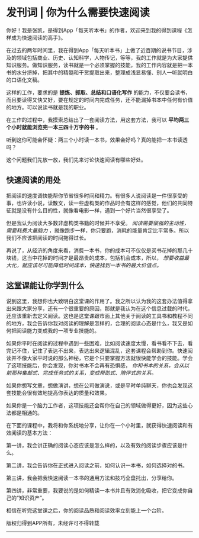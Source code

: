 # 发刊词 | 你为什么需要快速阅读

你好！我是张凯，是得到App「每天听本书」的作者，欢迎来到我的得到课程《怎样成为快速阅读的高手》。

在过去的两年时间里，我在得到App「每天听本书」上做了近百期的说书节目，涉及的领域包括商业、历史、认知科学，人物传记，等等，我的工作就是为大家提供知识服务。做知识服务，读书就是一个必须掌握的技能，我的工作内容就是把一本书的水分挤掉，把其中的精髓和干货提取出来，整理成浅显易懂、别人一听就明白的口语化文稿。

这样的工作，要求的是 **提炼、抓取、总结和口语化写作** 的能力，不仅要会读书，而且要读得又快又好，要在规定的时间内完成任务，还不能漏掉书本中任何有价值的地方。可以说读书就是我的职业。

在工作的过程中，我摸索总结出了一套阅读方法，用这套方法，我可以 **平均两三个小时就能浏览完一本三四十万字的书** 。

听到这你可能会怀疑：两三个小时读一本书，效果会好吗？真的能把一本书读透吗？ 

这个问题我们先放一放，我们先来讨论快速阅读有哪些好处。  

## 快速阅读的用处

把阅读的速度调快能帮你节省很多时间和精力。有很多人说阅读是一件很享受的事，也许读小说，读散文，读一些虚构类的作品时会有这样的感觉，他们的共同特征就是没有什么目的性，就像看电影一样，遇到一个好片当然很享受了。

但是我认为阅读大多数非虚构类书籍的时候并不享受。 *阅读需要很强的主动性，需要耗费大量脑力* ，就像跑步一样，你只要跑，消耗的能量肯定比平常多。所以我们不应该把阅读的时间拖得过长。

再说了，从经济的角度来看，消费一本书，你的成本可不仅仅是买书花掉的那几十块钱，这当中花掉的时间才是最昂贵的成本，包括机会成本，所以， *想要收益最大化，就应该尽可能降低时间成本，快速找到一本书的最大价值点。*     

## 这堂课能让你学到什么

说到这里，我想你也大致明白这堂课的作用了。我之所以认为我的这套办法值得拿出来跟大家分享，还有一个很重要的原因，那就是我认为在这个信息过载的时代，还应该重新去定义阅读。这也是这堂课跟市面上其他关于阅读的工具书和教程不同的地方，我会告诉你我对阅读的理解是怎样的，合理的阅读心态是什么，我又是如何把阅读能力变成我的一项专业技能的。

如果你平时在阅读的过程中遇到一些困难，比如阅读速度太慢，看书看不下去，看完记不住，记住了表达不出来，表达出来逻辑混乱，这套课程会帮助到你。快速阅读并不像大家平时说的那么神秘，它是个只要掌握方法就很快能学会的技能。学会了这项技能后，你会发现，你对书本不会再有恐惧感， *你和书本的关系，会从以前那种集邮式、完成任务式的关系，变成帮助式、陪伴式的关系。*

如果你想写文章，想做演讲，想在公司做演说，或是平时单纯聊天，你也会发现这套技能会很有效地提高你表达的质量和效果。

如果你是一个脑力工作者，这项技能还会帮你在自己的领域做得更好，因为这些心法都是相通的。

在下面的课程中，我将和你系统地分享，让你在一个小时里，就获得快速阅读和有效阅读的基本方法：

第一讲，我会讲正确的阅读心态应该是怎么样的，以及有效的阅读步骤应该是什么。

第二讲，我会告诉你在正式进入阅读之前，如何认识一本书，如何选择对的书。

第三讲，我会把我快速阅读一本书的通用方法和技巧全盘托出，分享给你。

第四讲，非常重要，我要说的是如何精读一本书并且有效消化吸收，把它变成你自己的“知识资产”。

相信在听完这堂课之后，你的阅读品质和阅读效率立刻能上一个台阶。     

版权归得到APP所有，未经许可不得转载

---
